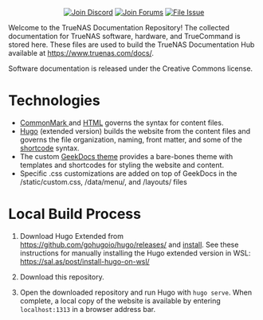 <p align="center">
 <a href="https://discord.gg/Q3St5fPETd"><img alt="Join Discord" src="https://badgen.net/discord/members/Q3St5fPETd/?icon=discord&label=Join%20the%20TrueNAS%20Community" /></a>
 <a href="https://forums.truenas.com/"><img alt="Join Forums" src="https://badgen.net/badge/Forums/Post%20Now//purple" /></a>
 <a href="https://jira.ixsystems.com"><img alt="File Issue" src="https://badgen.net/badge/Jira/File%20Issue//red?icon=jira" /></a>
</p>

Welcome to the TrueNAS Documentation Repository!
The collected documentation for TrueNAS software, hardware, and TrueCommand is stored here.
These files are used to build the TrueNAS Documentation Hub available at https://www.truenas.com/docs/.

Software documentation is released under the Creative Commons license.

# Technologies

* [CommonMark ](https://spec.commonmark.org/current/) and [HTML](https://www.w3schools.com/html/default.asp) governs the syntax for content files.
* [Hugo](https://gohugo.io/) (extended version) builds the website from the content files and governs the file organization, naming, front matter, and some of the [shortcode](https://gohugo.io/content-management/shortcodes/) syntax.
* The custom [GeekDocs theme](https://geekdocs.de/) provides a bare-bones theme with templates and shortcodes for styling the website and content.
* Specific .css customizations are added on top of GeekDocs in the /static/custom.css, /data/menu/, and /layouts/ files

# Local Build Process

1. Download Hugo Extended from https://github.com/gohugoio/hugo/releases/ and [install](https://gohugo.io/getting-started/installing/ "Install Hugo").
   See these instructions for manually installing the Hugo extended version in WSL: https://sal.as/post/install-hugo-on-wsl/

2. Download this repository.

3. Open the downloaded repository and run Hugo with `hugo serve`.
   When complete, a local copy of the website is available by entering `localhost:1313` in a browser address bar.
